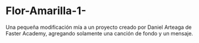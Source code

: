 # Flor-Amarilla-1-
Una pequeña modificación mía a un proyecto creado por Daniel Arteaga de Faster Academy, agregando solamente una canción de fondo y un mensaje.
